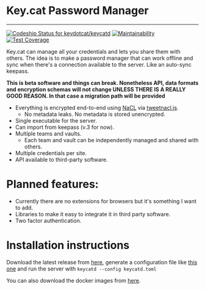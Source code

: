 # Key.cat Password Manager
******
[![Codeship Status for keydotcat/keycatd](https://app.codeship.com/projects/03c1bc10-a7a0-0135-0335-16fec4d4b7f0/status?branch=master)](https://app.codeship.com/projects/255872) [![Maintainability](https://api.codeclimate.com/v1/badges/032a995c74982335ed9b/maintainability)](https://codeclimate.com/github/keydotcat/keycatd/maintainability) [![Test Coverage](https://api.codeclimate.com/v1/badges/032a995c74982335ed9b/test_coverage)](https://codeclimate.com/github/keydotcat/keycatd/test_coverage) 

Key.cat can manage all your credentials and lets you share them with others. The idea is to make a password manager that can work offline and sync when there's a connection available to the server. Like an auto-sync keepass.

**This is beta software and things can break. Nonetheless API, data formats and encryption schemas will not change UNLESS THERE IS A REALLY GOOD REASON. In that case a migration path will be provided**

  - Everything is encrypted end-to-end using [NaCL](https://nacl.cr.yp.to) via [tweetnacl.js](https://github.com/dchest/tweetnacl-js).
    - No metadata leaks. No metadata is stored unencrypted.
  - Single executable for the server.
  - Can import from keepass (v.3 for now).
  - Multiple teams and vaults.
    - Each team and vault can be independently managed and shared with others. 
  - Multiple credentials per site.
  - API available to third-party software.

# Planned features:

  - Currently there are no extensions for browsers but it's something I want to add.
  - Libraries to make it easy to integrate it in third party software.
  - Two factor authentication.

# Installation instructions

Download the latest release from [here](https://github.com/keydotcat/keycatd/releases), generate a configuration file like [this one](https://github.com/keydotcat/keycatd/blob/master/keycatd.toml) and
run the server with `keycatd --config keycatd.toml`

You can also download the docker images from [here](https://hub.docker.com/r/keycat/keycatd/).
